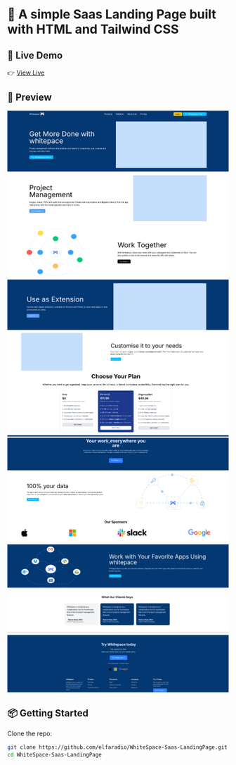 # 🚀 A simple Saas Landing Page built with HTML and Tailwind CSS


## 🔗 Live Demo
👉 [View Live](https://elfaradio.github.io/WhiteSpace-Saas-LandingPage/)

## 📸 Preview
![Project Preview](Preview/1.png)
![Project Preview](Preview/2.png)
![Project Preview](Preview/3.png)
![Project Preview](Preview/4.png)
![Project Preview](Preview/5.png)
![Project Preview](Preview/6.png)




## 📦 Getting Started

Clone the repo:
```bash
git clone https://github.com/elfaradio/WhiteSpace-Saas-LandingPage.git
cd WhiteSpace-Saas-LandingPage
